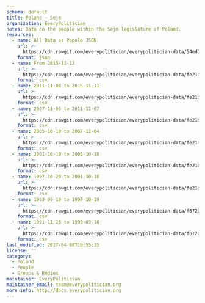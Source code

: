 ```yaml
---
schema: default
title: Poland — Sejm
organization: EveryPolitician
notes: Data on the people within the Sejm legislature of Poland.
resources:
  - name: All Data as Popolo JSON
    url: >-
      https://cdn.rawgit.com/everypolitician/everypolitician-data/54ed7600c723bee40e7cc30f4e2a7daaf4971ad7/data/Poland/Sejm/ep-popolo-v1.0.json
    format: json
  - name: From 2015-11-12
    url: >-
      https://cdn.rawgit.com/everypolitician/everypolitician-data/fe21dfc90890855cff355b47090b91b8f8f77720/data/Poland/Sejm/term-8.csv
    format: csv
  - name: 2011-11-08 to 2015-11-11
    url: >-
      https://cdn.rawgit.com/everypolitician/everypolitician-data/fe21dfc90890855cff355b47090b91b8f8f77720/data/Poland/Sejm/term-7.csv
    format: csv
  - name: 2007-11-05 to 2011-11-07
    url: >-
      https://cdn.rawgit.com/everypolitician/everypolitician-data/fe21dfc90890855cff355b47090b91b8f8f77720/data/Poland/Sejm/term-6.csv
    format: csv
  - name: 2005-10-19 to 2007-11-04
    url: >-
      https://cdn.rawgit.com/everypolitician/everypolitician-data/fe21dfc90890855cff355b47090b91b8f8f77720/data/Poland/Sejm/term-5.csv
    format: csv
  - name: 2001-10-19 to 2005-10-18
    url: >-
      https://cdn.rawgit.com/everypolitician/everypolitician-data/fe21dfc90890855cff355b47090b91b8f8f77720/data/Poland/Sejm/term-4.csv
    format: csv
  - name: 1997-10-20 to 2001-10-18
    url: >-
      https://cdn.rawgit.com/everypolitician/everypolitician-data/fe21dfc90890855cff355b47090b91b8f8f77720/data/Poland/Sejm/term-3.csv
    format: csv
  - name: 1993-09-19 to 1997-10-19
    url: >-
      https://cdn.rawgit.com/everypolitician/everypolitician-data/f67263fe170e0fae649c15c63235d80840f44dd8/data/Poland/Sejm/term-2.csv
    format: csv
  - name: 1991-11-25 to 1993-09-18
    url: >-
      https://cdn.rawgit.com/everypolitician/everypolitician-data/f67263fe170e0fae649c15c63235d80840f44dd8/data/Poland/Sejm/term-1.csv
    format: csv
last_modified: 2017-04-08T10:55:35
license: ''
category:
  - Poland
  - People
  - Groups & Bodies
maintainer: EveryPolitician
maintainer_email: team@everypolitician.org
more_info: http://docs.everypolitician.org
---
```

